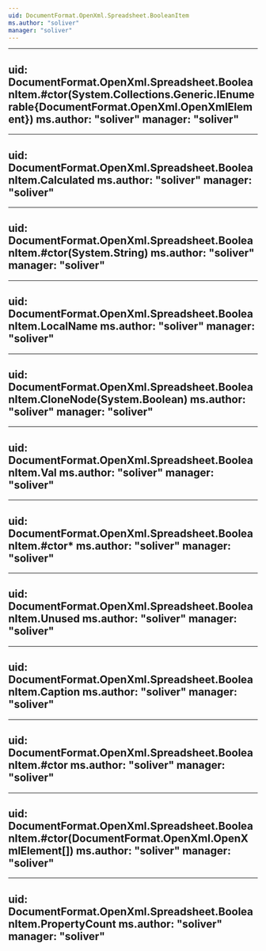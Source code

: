 ```yaml
---
uid: DocumentFormat.OpenXml.Spreadsheet.BooleanItem
ms.author: "soliver"
manager: "soliver"
---
```


---
uid: DocumentFormat.OpenXml.Spreadsheet.BooleanItem.#ctor(System.Collections.Generic.IEnumerable{DocumentFormat.OpenXml.OpenXmlElement})
ms.author: "soliver"
manager: "soliver"
---

---
uid: DocumentFormat.OpenXml.Spreadsheet.BooleanItem.Calculated
ms.author: "soliver"
manager: "soliver"
---

---
uid: DocumentFormat.OpenXml.Spreadsheet.BooleanItem.#ctor(System.String)
ms.author: "soliver"
manager: "soliver"
---

---
uid: DocumentFormat.OpenXml.Spreadsheet.BooleanItem.LocalName
ms.author: "soliver"
manager: "soliver"
---

---
uid: DocumentFormat.OpenXml.Spreadsheet.BooleanItem.CloneNode(System.Boolean)
ms.author: "soliver"
manager: "soliver"
---

---
uid: DocumentFormat.OpenXml.Spreadsheet.BooleanItem.Val
ms.author: "soliver"
manager: "soliver"
---

---
uid: DocumentFormat.OpenXml.Spreadsheet.BooleanItem.#ctor*
ms.author: "soliver"
manager: "soliver"
---

---
uid: DocumentFormat.OpenXml.Spreadsheet.BooleanItem.Unused
ms.author: "soliver"
manager: "soliver"
---

---
uid: DocumentFormat.OpenXml.Spreadsheet.BooleanItem.Caption
ms.author: "soliver"
manager: "soliver"
---

---
uid: DocumentFormat.OpenXml.Spreadsheet.BooleanItem.#ctor
ms.author: "soliver"
manager: "soliver"
---

---
uid: DocumentFormat.OpenXml.Spreadsheet.BooleanItem.#ctor(DocumentFormat.OpenXml.OpenXmlElement[])
ms.author: "soliver"
manager: "soliver"
---

---
uid: DocumentFormat.OpenXml.Spreadsheet.BooleanItem.PropertyCount
ms.author: "soliver"
manager: "soliver"
---
